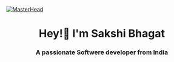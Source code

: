 [![MasterHead](https://tenor.com/view/anime-typing-gif-8740965)](https://28saakshii08.io)
<h1 align="center">Hey!👋 I'm Sakshi Bhagat</h1>
<h3 align="center">  A passionate Softwere developer from India </h3>




